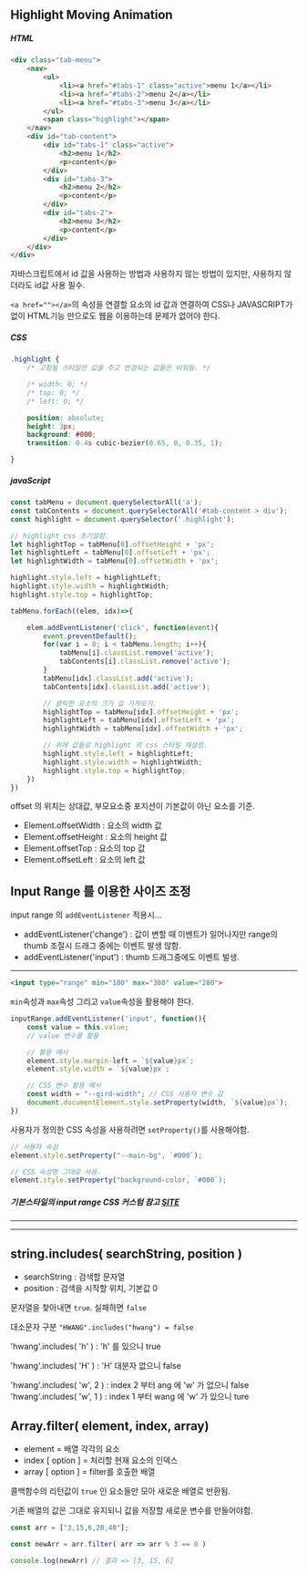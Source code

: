 ## Highlight Moving Animation


##### HTML
```html
<div class="tab-menu">
    <nav>
        <ul>
            <li><a href="#tabs-1" class="active">menu 1</a></li>
            <li><a href="#tabs-2">menu 2</a></li>
            <li><a href="#tabs-3">menu 3</a></li>
        </ul>
        <span class="highlight"></span>
    </nav>
    <div id="tab-content">
        <div id="tabs-1" class="active">
            <h2>menu 1</h2>
            <p>content</p>
        </div>
        <div id="tabs-3">
            <h2>menu 2</h2>
            <p>content</p>
        </div>
        <div id="tabs-2">
            <h2>menu 3</h2>
            <p>content</p>
        </div>
    </div>
</div>
```
자바스크립트에서 id 값을 사용하는 방법과 사용하지 않는 방법이 있지만, 사용하지 않더라도 id값 사용 필수.  

`<a href=""></a>`의 속성을 연결할 요소의 id 값과 연결하여 CSS나 JAVASCRIPT가 없이 HTML기능 만으로도 웹을 이용하는데 문제가 없어야 한다.  


##### CSS
```css
.highlight {
    /* 고정될 스타일만 값을 주고 변경되는 값들은 비워둠. */

    /* width: 0; */
    /* top: 0; */
    /* left: 0; */

    position: absolute;
    height: 3px;
    background: #000;
    transition: 0.4s cubic-bezier(0.65, 0, 0.35, 1);

}
```

##### javaScript
```javascript
const tabMenu = document.querySelectorAll('a'); 
const tabContents = document.querySelectorAll('#tab-content > div');
const highlight = document.querySelector('.highlight');

// highlight css 초기설정.
let highlightTop = tabMenu[0].offsetHeight + 'px';
let highlightLeft = tabMenu[0].offsetLeft + 'px';
let highlightWidth = tabMenu[0].offsetWidth + 'px';

highlight.style.left = highlightLeft;
highlight.style.width = highlightWidth;
highlight.style.top = highlightTop;

tabMenu.forEach((elem, idx)=>{

    elem.addEventListener('click', function(event){
        event.preventDefault();
        for(var i = 0; i < tabMenu.length; i++){
            tabMenu[i].classList.remove('active');
            tabContents[i].classList.remove('active');
        }
        tabMenu[idx].classList.add('active');
        tabContents[idx].classList.add('active');

        // 클릭한 요소의 크기 값 가져오기.
        highlightTop = tabMenu[idx].offsetHeight + 'px';
        highlightLeft = tabMenu[idx].offsetLeft + 'px';
        highlightWidth = tabMenu[idx].offsetWidth + 'px';

        // 위에 값들로 highlight 의 css 스타일 재설정.
        highlight.style.left = highlightLeft;
        highlight.style.width = highlightWidth;
        highlight.style.top = highlightTop;
    })
})
```
offset 의 위치는 상대값, 부모요소중 포지션이 기본값이 아닌 요소를 기준. 
- Element.offsetWidth :  요소의 width 값
- Element.offsetHeight : 요소의 height 값
- Element.offsetTop :    요소의 top 값
- Element.offsetLeft :   요소의 left 값



## Input Range 를 이용한 사이즈 조정

input range 의 `addEventListener` 적용시...
- addEventListener('change') : 값이 변할 때 이벤트가 일어나지만 range의 thumb 조절시 드래그 중에는 이벤트 발생 않함.
- addEventListener('input')  : thumb 드래그중에도 이벤트 발생.
---
```html
<input type="range" min="180" max="380" value="280">
```
`min`속성과 `max`속성 그리고 `value`속성을 활용해야 한다.


```javascript
inputRange.addEventListener('input', function(){    
    const value = this.value;
    // value 변수를 활용

    // 활용 예시
    element.style.margin-left = `${value}px`;
    element.style.width = `${value}px`;

    // CSS 변수 활용 예시   
    const width = "--gird-width"; // CSS 사용자 변수 값
    document.documentElement.style.setProperty(width, `${value}px`);
})
```
사용자가 정의한 CSS 속성을 사용하려면 `setProperty()`를 사용해야함.
```javascript
// 사용자 속성
element.style.setProperty("--main-bg", `#000`); 

// CSS 속성명 그대로 사용. 
element.style.setProperty("background-color, `#000`); 
```

##### 기본스타일의 input range CSS 커스텀 참고 [SITE](https://css-tricks.com/styling-cross-browser-compatible-range-inputs-css/)

---
---
## string.includes( searchString, position )

- searchString : 검색할 문자열
- position : 검색을 시작할 위치, 기본값 0  

문자열을 찾아내면 `true`. 실패하면 `false`  

대소문자 구분 `"HWANG".includes("hwang") = false`  

'hwang'.includes( 'h' ) : 'h' 를 있으니 true   

'hwang'.includes( 'H' ) : 'H' 대분자 없으니 false  

'hwang'.includes( 'w', 2 ) : index 2 부터 ang 에 'w' 가 없으니 false  
'hwang'.includes( 'w', 1 ) : index 1 부터 wang 에 'w' 가 있으니 ture

## Array.filter( element, index, array)
 
- element = 배열 각각의 요소 
- index [ option ] = 처리할 현재 요소의 인덱스
- array [ option ] = filter를 호출한 배열

콜백함수의 리턴값이 `true` 인 요소들만 모아 새로운 배열로 반환됨.  

기존 배열의 값은 그대로 유지되니 값을 저장할 새로운 변수를 만들어야함. 
```javascript
const arr = ["3,15,6,20,40"];

const newArr = arr.filter( arr => arr % 3 == 0 )

console.log(newArr) // 결과 => [3, 15, 6]
```  